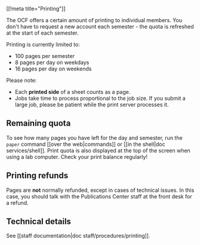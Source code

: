 [[!meta title="Printing"]]

The OCF offers a certain amount of printing to individual members. You don't
have to request a new account each semester - the quota is refreshed at the
start of each semester.

Printing is currently limited to:

 * 100 pages per semester
 * 8 pages per day on weekdays
 * 16 pages per day on weekends

Please note:

 * Each **printed side** of a sheet counts as a page.
 * Jobs take time to process proportional to the job size.  If you submit a
   large job, please be patient while the print server processes it.


## Remaining quota

To see how many pages you have left for the day and semester, run the `paper`
command [[over the web|commands]] or [[in the shell|doc services/shell]]. Print
quota is also displayed at the top of the screen when using a lab computer.
Check your print balance regularly!

## Printing refunds

Pages are **not** normally refunded, except in cases of technical issues. In
this case, you should talk with the Publications Center staff at the front desk
for a refund.

## Technical details

See [[staff documentation|doc staff/procedures/printing]].
